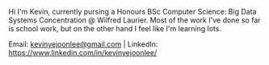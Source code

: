 Hi I'm Kevin, currently pursing a Honours BSc Computer Science: Big Data Systems Concentration @ Wilfred Laurier.
Most of the work I've done so far is school work, but on the other hand I feel like I'm learning lots.

Email: kevinyejoonlee@gmail.com | LinkedIn: https://www.linkedin.com/in/kevinyejoonlee/


<!--
**kevinyejoonlee/kevinyejoonlee** is a ✨ _special_ ✨ repository because its `README.md` (this file) appears on your GitHub profile.

Here are some ideas to get you started:

- 🔭 I’m currently working on ...
- 🌱 I’m currently learning ...
- 👯 I’m looking to collaborate on ...
- 🤔 I’m looking for help with ...
- 💬 Ask me about ...
- 📫 How to reach me: ...
- 😄 Pronouns: ...
- ⚡ Fun fact: ...
-->
